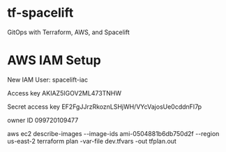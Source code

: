 # tf-spacelift
GitOps with Terraform, AWS, and Spacelift


# AWS IAM Setup
New IAM User: spacelift-iac

Access key
AKIAZ5IGOV2ML473TNHW

Secret access key
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

owner ID
099720109477

aws ec2 describe-images --image-ids ami-0504881b6db750d2f --region us-east-2
terraform plan -var-file dev.tfvars -out tfplan.out